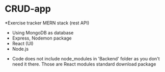 # CRUD-app
*Exercise tracker
MERN stack (rest API)
- Using MongoDB as database
- Express, Nodemon package
- React (UI)
- Node.js


* Code does not include node_modules in 'Backend' folder as you don't need it there.
Those are React modules standard download package 
